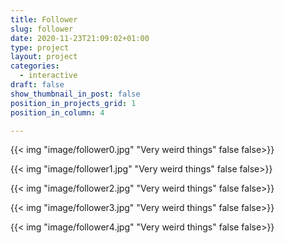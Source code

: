 ```yaml
---
title: Follower 
slug: follower
date: 2020-11-23T21:09:02+01:00
type: project
layout: project
categories:
  - interactive
draft: false
show_thumbnail_in_post: false
position_in_projects_grid: 1
position_in_column: 4

---
```


{{< img "image/follower0.jpg" "Very weird things" false false>}}

{{< img "image/follower1.jpg" "Very weird things" false false>}}

{{< img "image/follower2.jpg" "Very weird things" false false>}}

{{< img "image/follower3.jpg" "Very weird things" false false>}}

{{< img "image/follower4.jpg" "Very weird things" false false>}}
